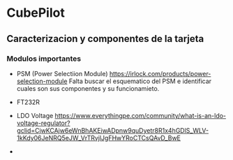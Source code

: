 # CubePilot


## Caracterizacion y componentes de la tarjeta 

### Modulos importantes

- PSM (Power Selectiion Module)
   https://irlock.com/products/power-selection-module
   Falta buscar el esquematico del  PSM e identificar cuales son sus componentes y su funcionamieto.

- FT232R
 - LDO Voltage  https://www.everythingpe.com/community/what-is-an-ldo-voltage-regulator?gclid=CjwKCAjw6eWnBhAKEiwADpnw9quDyetr8R1x4hGDlS_WLV-1kKdy06JeNRQ5eJW_VrTRvjlJgFHwYRoCTCsQAvD_BwE
 - 

